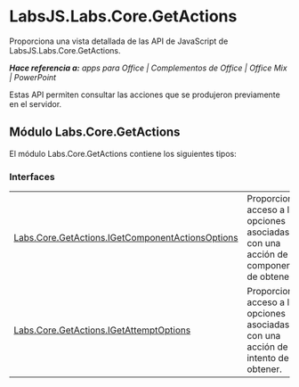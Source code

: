 
# <a name="labsjs.labs.core.getactions"></a>LabsJS.Labs.Core.GetActions
Proporciona una vista detallada de las API de JavaScript de LabsJS.Labs.Core.GetActions.

 _**Hace referencia a:** apps para Office | Complementos de Office | Office Mix | PowerPoint_

Estas API permiten consultar las acciones que se produjeron previamente en el servidor. 

## <a name="labs.core.getactions-module"></a>Módulo Labs.Core.GetActions

El módulo Labs.Core.GetActions contiene los siguientes tipos:


### <a name="interfaces"></a>Interfaces


|||
|:-----|:-----|
|[Labs.Core.GetActions.IGetComponentActionsOptions](../../reference/office-mix/labs.core.getactions.igetcomponentactionsoptions.md)|Proporciona acceso a las opciones asociadas con una acción de componente de obtener.|
|[Labs.Core.GetActions.IGetAttemptOptions](../../reference/office-mix/labs.core.getactions.igetattemptoptions.md)|Proporciona acceso a las opciones asociadas con una acción de intento de obtener.|
